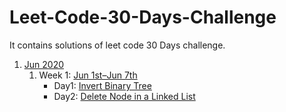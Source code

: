 # Leet-Code-30-Days-Challenge
It contains solutions of leet code 30 Days challenge.

1. [Jun 2020](https://github.com/DhanabalShanmugam/Leet-Code-30-Days-Challenge/tree/master/Jun2020)
   1) Week 1: [Jun 1st–Jun 7th](https://github.com/DhanabalShanmugam/Leet-Code-30-Days-Challenge/tree/master/Jun2020/Week1)
        * Day1: [Invert Binary Tree](https://github.com/DhanabalShanmugam/Leet-Code-30-Days-Challenge/tree/master/Jun2020/Week1/Day1)
        * Day2: [Delete Node in a Linked List](https://github.com/DhanabalShanmugam/Leet-Code-30-Days-Challenge/tree/master/Jun2020/Week1/Day2)

       

